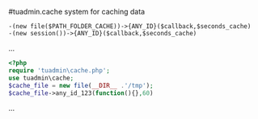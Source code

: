 #tuadmin.cache
system for caching data

    -(new file($PATH_FOLDER_CACHE))->{ANY_ID}($callback,$seconds_cache)
    -(new session())->{ANY_ID}($callback,$seconds_cache)
...
```php
<?php
require 'tuadmin\cache.php';
use tuadmin\cache;
$cache_file = new file(__DIR__ .'/tmp');
$cache_file->any_id_123(function(){},60)
```


...
<?php
class GO_Example_Model_Thing extends GO_Base_Db_ActiveRecord {
    ...